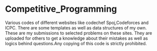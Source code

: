 Competitive_Programming
=======================

Various codes of different websites like codechef Spoj,Codeforces and ICPC.
There are some templates as well as data structures of my own.
These are my submissions to selected problems on these sites.
They are uploaded for others to get a knowledge about their mistakes 
as well as logics behind questions.Any copying of this code is strictly prohibited. 
